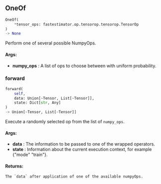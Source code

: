 ## OneOf
```python
OneOf(
	*tensor_ops: fastestimator.op.tensorop.tensorop.TensorOp
)
-> None
```
Perform one of several possible NumpyOps.


#### Args:

* **numpy_ops** :  A list of ops to choose between with uniform probability.

### forward
```python
forward(
	self,
	data: Union[~Tensor, List[~Tensor]],
	state: Dict[str, Any]
)
-> Union[~Tensor, List[~Tensor]]
```
Execute a randomly selected op from the list of `numpy_ops`.


#### Args:

* **data** :  The information to be passed to one of the wrapped operators.
* **state** :  Information about the current execution context, for example {"mode" "train"}.

#### Returns:
    The `data` after application of one of the available numpyOps.